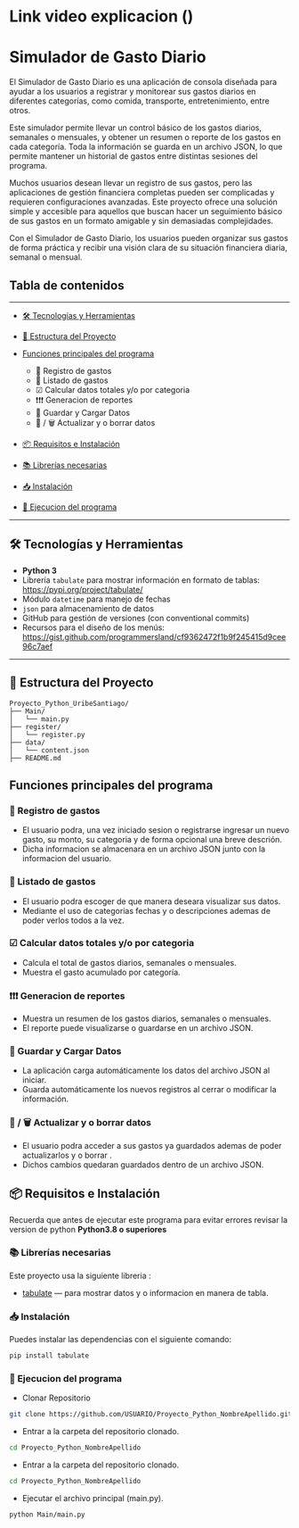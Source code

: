 # Link video explicacion ()
# Simulador de Gasto Diario
El Simulador de Gasto Diario es una aplicación de consola diseñada para ayudar a los usuarios a registrar y monitorear sus gastos diarios en diferentes categorías, como comida, transporte, entretenimiento, entre otros.

Este simulador permite llevar un control básico de los gastos diarios, semanales o mensuales, y obtener un resumen o reporte de los gastos en cada categoría. Toda la información se guarda en un archivo JSON, lo que permite mantener un historial de gastos entre distintas sesiones del programa.

Muchos usuarios desean llevar un registro de sus gastos, pero las aplicaciones de gestión financiera completas pueden ser complicadas y requieren configuraciones avanzadas. Este proyecto ofrece una solución simple y accesible para aquellos que buscan hacer un seguimiento básico de sus gastos en un formato amigable y sin demasiadas complejidades. 

Con el Simulador de Gasto Diario, los usuarios pueden organizar sus gastos de forma práctica y recibir una visión clara de su situación financiera diaria, semanal o mensual.

## Tabla de contenidos
---
- [🛠️ Tecnologías y Herramientas](#️-tecnologías-y-herramientas)
- [📂 Estructura del Proyecto](#-estructura-del-proyecto)

- [Funciones principales del programa](#funciones-principales-del-programa)
  - 🤑 Registro de gastos
  - 📜 Listado de gastos 
  - ☑ Calcular datos totales y/o por categoria 
  - ❗❗❗ Generacion de reportes 
  - 🎦 Guardar y Cargar Datos 
  - 🦾 / 🗑 Actualizar y o borrar datos 

- [📦 Requisitos e Instalación](#-requisitos-e-instalación)
- [📚 Librerías necesarias](#-librerías-necesarias)
- [📥 Instalación](#-instalación)
- [🥂 Ejecucion del programa](#-ejecucion-del-programa)


---

## 🛠️ Tecnologías y Herramientas

- **Python 3**
- Librería `tabulate` para mostrar información en formato de tablas: https://pypi.org/project/tabulate/
- Módulo `datetime` para manejo de fechas
- `json` para almacenamiento de datos
- GitHub para gestión de versiones (con conventional commits)
- Recursos para el diseño de los menús: https://gist.github.com/programmersland/cf9362472f1b9f245415d9cee96c7aef

---

## 📂 Estructura del Proyecto
```
Proyecto_Python_UribeSantiago/
├── Main/
│   └── main.py
├── register/
│   └── register.py
├── data/
│   └── content.json
├── README.md
```

## Funciones principales del programa

### 🤑 Registro de gastos
- El usuario podra, una vez iniciado sesion o registrarse ingresar un nuevo gasto, su monto, su categoria y de forma opcional una breve descrión.
- Dicha informacion se almacenara en un archivo JSON junto con la informacion del usuario.

### 📜 Listado de gastos 
- El usuario podra escoger de que manera deseara visualizar sus datos.
- Mediante el uso de categorias fechas y o descripciones ademas de poder verlos todos a la vez.

### ☑ Calcular datos totales y/o por categoria 
- Calcula el total de gastos diarios, semanales o mensuales.
- Muestra el gasto acumulado por categoría.

### ❗❗❗ Generacion de reportes 
- Muestra un resumen de los gastos diarios, semanales o mensuales.
- El reporte puede visualizarse o guardarse en un archivo JSON.

### 🎦 Guardar y Cargar Datos 
- La aplicación carga automáticamente los datos del archivo JSON al iniciar.
- Guarda automáticamente los nuevos registros al cerrar o modificar la información.

### 🦾 / 🗑 Actualizar y o borrar datos 
- El usuario podra acceder a sus gastos ya guardados ademas de poder actualizarlos y o borrar .
- Dichos cambios quedaran guardados dentro de un archivo JSON.

## 📦 Requisitos e Instalación

Recuerda que antes de ejecutar este programa para evitar errores revisar la version de python **Python3.8 o superiores**

### 📚 Librerías necesarias

Este proyecto usa la siguiente libreria :

- [tabulate](https://pypi.org/project/tabulate/) — para mostrar datos y o informacion en manera de tabla.

### 📥 Instalación

Puedes instalar las dependencias con el siguiente comando:

```bash
pip install tabulate
```
### 🥂 Ejecucion del programa 

- Clonar Repositorio
```bash
git clone https://github.com/USUARIO/Proyecto_Python_NombreApellido.git
```
- Entrar a la carpeta del repositorio clonado.
```bash
cd Proyecto_Python_NombreApellido
```
- Entrar a la carpeta del repositorio clonado.
```bash
cd Proyecto_Python_NombreApellido
```
- Ejecutar el archivo principal (main.py).
```bash
python Main/main.py
```